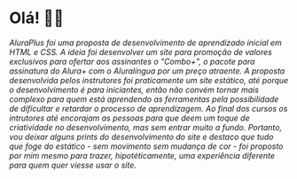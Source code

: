 # Olá! 👋🏻

*AluraPlus foi uma proposta de desenvolvimento de aprendizado inicial em HTML e CSS. A ideia foi desenvolver um site para promoção de valores exclusivos para ofertar aos assinantes o "Combo+", o pacote para assinatura do Alura+ com o Aluralíngua por um preço atraente. A proposta desenvolvida pelos instrutores foi praticamente um site estático, até porque o desenvolvimento é para iniciantes, então não convém tornar mais complexo para quem está aprendendo as ferramentas pela possibilidade de dificultar e retardar o processo de aprendizagem. Ao final dos cursos os intrutores até encorajam as pessoas para que deem um toque de criatividade no desenvolvimento, mas sem entrar muito a fundo. Portanto, vou deixar alguns prints do desenvolvimento do site e destaco que tudo que foge do estático - sem movimento sem mudança de cor - foi proposto por mim mesmo para trazer, hipotéticamente, uma experiência diferente para quem quer viesse usar o site.*
<img src="" alt="">
